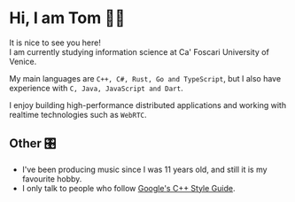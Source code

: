 # Hi, I am Tom 🖐🏼

It is nice to see you here!<br>
I am currently studying information science at Ca' Foscari University of Venice.

My main languages are `C++, C#, Rust, Go and TypeScript`, but I also have experience with `C, Java, JavaScript and Dart`.

I enjoy building high-performance distributed applications and working with realtime technologies such as `WebRTC`.

## Other 🎛

* I've been producing music since I was 11 years old, and still it is my favourite hobby.
* I only talk to people who follow [Google's C++ Style Guide](https://google.github.io/styleguide/cppguide.html). 
